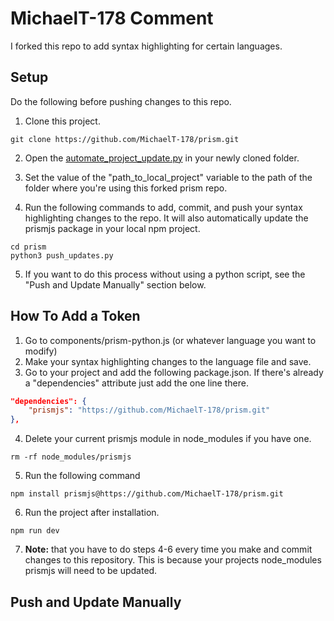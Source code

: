 # MichaelT-178 Comment 

I forked this repo to add syntax highlighting for certain languages. 


## Setup

Do the following before pushing changes to this repo.

1. Clone this project.

``` 
git clone https://github.com/MichaelT-178/prism.git
```

2. Open the [automate_project_update.py](https://github.com/MichaelT-178/prism/blob/master/automate_project_update.py) in your newly cloned folder.

3. Set the value of the "path_to_local_project" variable to the path of the folder where you're using this forked prism repo.

4. Run the following commands to add, commit, and push your syntax highlighting changes to the repo. It will also automatically update the prismjs package in your local npm project.

```
cd prism
python3 push_updates.py
```

5. If you want to do this process without using a python script, see the "Push and Update Manually" section below.


## How To Add a Token

1. Go to components/prism-python.js (or whatever language you want to modify)
2. Make your syntax highlighting changes to the language file and save.
3. Go to your project and add the following package.json. If there's already a "dependencies" attribute just add the one line there.

```json
"dependencies": {
    "prismjs": "https://github.com/MichaelT-178/prism.git"
},
```

4. Delete your current prismjs module in node_modules if you have one.

```
rm -rf node_modules/prismjs
```

5. Run the following command 

```
npm install prismjs@https://github.com/MichaelT-178/prism.git
```

6. Run the project after installation.
```
npm run dev
```

7. **Note:** that you have to do steps 4-6 every time you make and commit changes to this repository. This is because your projects node_modules prismjs will need to be updated.


## Push and Update Manually